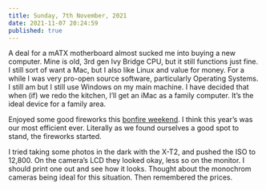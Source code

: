 ```yaml
---
title: Sunday, 7th November, 2021
date: 2021-11-07 20:24:59
published: true
---
```


A deal for a mATX motherboard almost sucked me into buying a new computer. Mine is old, 3rd gen Ivy Bridge CPU, but it still functions just fine. I still sort of want a Mac, but I also like Linux and value for money. For a while I was very pro-open source software, particularly Operating Systems. I still am but I still use Windows on my main machine. I have decided that when (if) we redo the kitchen, I’ll get an iMac as a family computer. It’s the ideal device for a family area.

Enjoyed some good fireworks this [bonfire weekend](https://en.wikipedia.org/wiki/Guy_Fawkes_Night). I think this year’s was our most efficient ever. Literally as we found ourselves a good spot to stand, the fireworks started.

I tried taking some photos in the dark with the X-T2, and pushed the ISO to 12,800. On the camera’s LCD they looked okay, less so on the monitor. I should print one out and see how it looks. Thought about the monochrom cameras being ideal for this situation. Then remembered the prices.